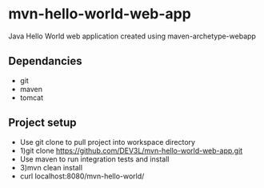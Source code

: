 # mvn-hello-world-web-app
Java Hello World web application created using maven-archetype-webapp

## Dependancies
* git
* maven
* tomcat

## Project setup
* Use git clone to pull project into workspace directory
* 1)git clone https://github.com/DEV3L/mvn-hello-world-web-app.git
* Use maven to run integration tests and install
* 3)mvn clean install
* curl localhost:8080/mvn-hello-world/
